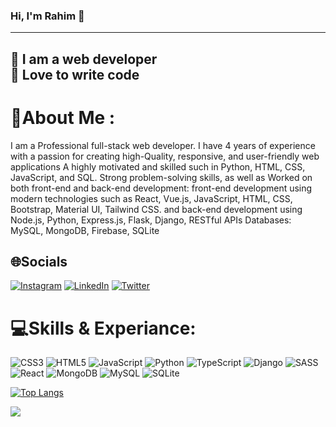 ### Hi, I'm Rahim 👋

----------------------------------------------------------------
👑 I am a web developer
<br>
📝 Love to write code
----------------------------------------------------------------

# 💫About Me :

I am a Professional full-stack web developer. I have 4 years of experience with a passion for creating high-Quality, 
responsive, and user-friendly web applications A highly motivated and skilled such in Python, HTML, CSS, JavaScript, and SQL. Strong problem-solving skills, 
as well as Worked on both front-end and back-end development: front-end development using modern technologies such as  React, Vue.js, JavaScript, HTML, CSS,
Bootstrap, Material UI, Tailwind CSS. and back-end development using Node.js, Python, Express.js, Flask, Django, RESTful APIs Databases: MySQL, MongoDB, Firebase, SQLite

## 🌐Socials
[![Instagram](https://img.shields.io/badge/Instagram-%23E4405F.svg?logo=Instagram&logoColor=white)](https://instagram.com/Rahial406) [![LinkedIn](https://img.shields.io/badge/LinkedIn-%230077B5.svg?logo=linkedin&logoColor=white)](https://linkedin.com/in/rahial-alamin-5a1059268) [![Twitter](https://img.shields.io/badge/Twitter-%231DA1F2.svg?logo=Twitter&logoColor=white)](https://twitter.com/Rahial406) 

# 💻Skills & Experiance:
![CSS3](https://img.shields.io/badge/css3-%231572B6.svg?style=for-the-badge&logo=css3&logoColor=white) ![HTML5](https://img.shields.io/badge/html5-%23E34F26.svg?style=for-the-badge&logo=html5&logoColor=white) ![JavaScript](https://img.shields.io/badge/javascript-%23323330.svg?style=for-the-badge&logo=javascript&logoColor=%23F7DF1E) ![Python](https://img.shields.io/badge/python-3670A0?style=for-the-badge&logo=python&logoColor=ffdd54) ![TypeScript](https://img.shields.io/badge/typescript-%23007ACC.svg?style=for-the-badge&logo=typescript&logoColor=white) ![Django](https://img.shields.io/badge/django-%23092E20.svg?style=for-the-badge&logo=django&logoColor=white) ![SASS](https://img.shields.io/badge/SASS-hotpink.svg?style=for-the-badge&logo=SASS&logoColor=white) ![React](https://img.shields.io/badge/react-%2320232a.svg?style=for-the-badge&logo=react&logoColor=%2361DAFB) ![MongoDB](https://img.shields.io/badge/MongoDB-%234ea94b.svg?style=for-the-badge&logo=mongodb&logoColor=white) ![MySQL](https://img.shields.io/badge/mysql-%2300f.svg?style=for-the-badge&logo=mysql&logoColor=white) ![SQLite](https://img.shields.io/badge/sqlite-%2307405e.svg?style=for-the-badge&logo=sqlite&logoColor=white)

[![Top Langs](https://github-readme-stats.vercel.app/api/top-langs/?username=anuraghazra&hide_progress=true)](https://github.com/anuraghazra/github-readme-stats)

[![](https://visitcount.itsvg.in/api?id=alal&icon=1&color=0)](https://visitcount.itsvg.in)

